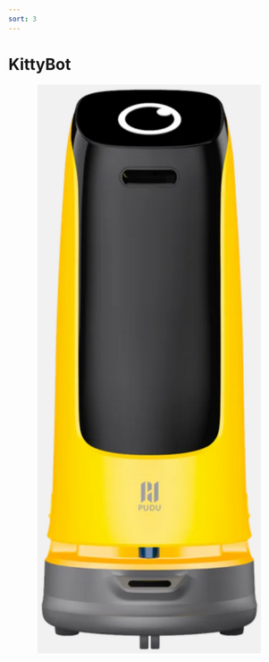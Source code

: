 ```yaml
---
sort: 3
---
```



# KittyBot


<center>
<img src="/assets/images/Kitty.png" width="400px"/>
</center>

